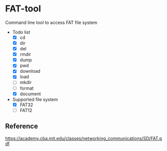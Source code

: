 # FAT-tool
Command line tool to access FAT file system

- Todo list
  - [x] cd
  - [x] dir
  - [x] del
  - [x] rmdir
  - [x] dump
  - [x] pwd
  - [x] download
  - [x] load
  - [ ] mkdir
  - [ ] format
  - [x] document
  
- Supported file system
   - [x] FAT32
   - [ ] FAT12

## Reference
https://academy.cba.mit.edu/classes/networking_communications/SD/FAT.pdf
